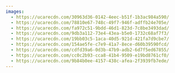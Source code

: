 ```yaml
---
images:
  - https://ucarecdn.com/30963d36-0142-4eec-b51f-1b3ac984a590/
  - https://ucarecdn.com/78810e67-748c-49f7-946f-adffb24e705e/
  - https://ucarecdn.com/fa972c51-9bdd-46d1-823d-7c8be3493dad/
  - https://ucarecdn.com/9db3a112-73e4-43ea-b5e0-1732c68af7f3/
  - https://ucarecdn.com/19bb03c5-1aca-40d5-921d-421fa7d9cbe7/
  - https://ucarecdn.com/154ae5fe-c7e9-41a7-8ece-d60b39590fcd/
  - https://ucarecdn.com/cdfd39a6-0d3b-47b9-adb2-6d7f5ed67855/
  - https://ucarecdn.com/cc0c2b93-cca8-41b4-9509-e19bd8761cf0/
  - https://ucarecdn.com/9b84b0ee-4157-438c-afea-2f3939fb7ede/
---
```

